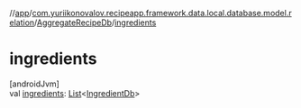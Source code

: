 //[app](../../../index.md)/[com.yuriikonovalov.recipeapp.framework.data.local.database.model.relation](../index.md)/[AggregateRecipeDb](index.md)/[ingredients](ingredients.md)

# ingredients

[androidJvm]\
val [ingredients](ingredients.md): [List](https://kotlinlang.org/api/latest/jvm/stdlib/kotlin.collections/-list/index.html)&lt;[IngredientDb](../../com.yuriikonovalov.recipeapp.framework.data.local.database.model/-ingredient-db/index.md)&gt;
